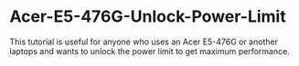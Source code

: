 # Acer-E5-476G-Unlock-Power-Limit
This tutorial is useful for anyone who uses an Acer E5-476G or another laptops and wants to unlock the power limit to get maximum performance.
